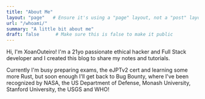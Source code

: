 ```yaml
---
title: "About Me"
layout: "page"   # Ensure it's using a "page" layout, not a "post" layout
url: "/whoami/"
summary: "A little bit about me"
draft: false      # Make sure this is false to make it public
---
```

Hi, I'm XoanOuteiro! I'm a 21yo passionate ethical hacker and Full Stack developer and I created this blog to share my notes and tutorials.

Currently I'm busy preparing exams, the eJPTv2 cert and learning some more Rust, but soon enough I'll get back to Bug Bounty, where I've been recognized by NASA, the US Department of Defense, Monash University, Stanford University, the USGS and WHO!

